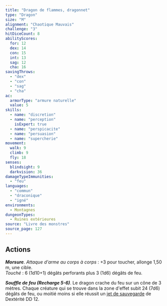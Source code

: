 ```yaml
---
title: "Dragon de flammes, dragonnet"
type: "Dragon"
size: "M"
alignment: "Chaotique Mauvais"
challenge: "3"
hitDiceCount: 8
abilityScores:
  for: 12
  dex: 14
  con: 15
  int: 13
  sag: 12
  cha: 16
savingThrows: 
  - "dex"
  - "con"
  - "sag"
  - "cha"
ac: 
  armorType: "armure naturelle"
  value: 5
skills: 
  - name: "discretion"
  - name: "perception"
    isExpert: true
  - name: "perspicacite"
  - name: "persuasion"
  - name: "supercherie"
movement: 
  walk: 9
  climb: 9
  fly: 18
senses: 
  blindsight: 9
  darkvision: 36
damageTypeImmunities: 
  - "feu"
languages: 
  - "commun"
  - "draconique"
  - "igné"
environments:
  - Montagnes
dungeonTypes:
  - Ruines extérieures
source: "Livre des monstres"
source_page: 127
---
```

## Actions
_**Morsure**_. _Attaque d'arme au corps à corps_ : +3 pour toucher, allonge 1,50 m, une cible.  
_Touché_ : 6 (1d10+1) dégâts perforants plus 3 (1d6) dégâts de feu.

_**Souffle de feu (Recharge 5-6)**_. Le dragon crache du feu sur un cône de 3 mètres. Chaque créature qui se trouve dans la zone d'effet subit 24 (7d6) dégâts de feu, ou moitié moins si elle réussit un [jet de sauvegarde](/utiliser-les-caracteristiques/#jets-de-sauvegarde) de Dextérité DD 12.
